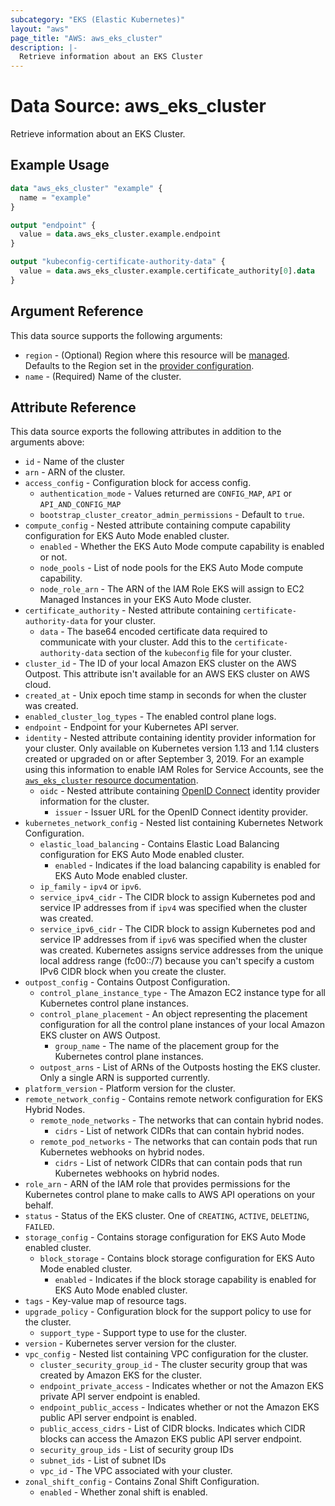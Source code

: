 ```yaml
---
subcategory: "EKS (Elastic Kubernetes)"
layout: "aws"
page_title: "AWS: aws_eks_cluster"
description: |-
  Retrieve information about an EKS Cluster
---
```


# Data Source: aws_eks_cluster

Retrieve information about an EKS Cluster.

## Example Usage

```terraform
data "aws_eks_cluster" "example" {
  name = "example"
}

output "endpoint" {
  value = data.aws_eks_cluster.example.endpoint
}

output "kubeconfig-certificate-authority-data" {
  value = data.aws_eks_cluster.example.certificate_authority[0].data
}
```

## Argument Reference

This data source supports the following arguments:

* `region` - (Optional) Region where this resource will be [managed](https://docs.aws.amazon.com/general/latest/gr/rande.html#regional-endpoints). Defaults to the Region set in the [provider configuration](https://registry.terraform.io/providers/hashicorp/aws/latest/docs#aws-configuration-reference).
* `name` - (Required) Name of the cluster.

## Attribute Reference

This data source exports the following attributes in addition to the arguments above:

* `id` - Name of the cluster
* `arn` - ARN of the cluster.
* `access_config` - Configuration block for access config.
    * `authentication_mode` - Values returned are `CONFIG_MAP`, `API` or `API_AND_CONFIG_MAP`
    * `bootstrap_cluster_creator_admin_permissions` - Default to `true`.
* `compute_config` - Nested attribute containing compute capability configuration for EKS Auto Mode enabled cluster.
    * `enabled` - Whether the EKS Auto Mode compute capability is enabled or not.
    * `node_pools` - List of node pools for the EKS Auto Mode compute capability.
    * `node_role_arn` - The ARN of the IAM Role EKS will assign to EC2 Managed Instances in your EKS Auto Mode cluster.
* `certificate_authority` - Nested attribute containing `certificate-authority-data` for your cluster.
    * `data` - The base64 encoded certificate data required to communicate with your cluster. Add this to the `certificate-authority-data` section of the `kubeconfig` file for your cluster.
* `cluster_id` - The ID of your local Amazon EKS cluster on the AWS Outpost. This attribute isn't available for an AWS EKS cluster on AWS cloud.
* `created_at` - Unix epoch time stamp in seconds for when the cluster was created.
* `enabled_cluster_log_types` - The enabled control plane logs.
* `endpoint` - Endpoint for your Kubernetes API server.
* `identity` - Nested attribute containing identity provider information for your cluster. Only available on Kubernetes version 1.13 and 1.14 clusters created or upgraded on or after September 3, 2019. For an example using this information to enable IAM Roles for Service Accounts, see the [`aws_eks_cluster` resource documentation](/docs/providers/aws/r/eks_cluster.html).
    * `oidc` - Nested attribute containing [OpenID Connect](https://openid.net/connect/) identity provider information for the cluster.
        * `issuer` - Issuer URL for the OpenID Connect identity provider.
* `kubernetes_network_config` - Nested list containing Kubernetes Network Configuration.
    * `elastic_load_balancing` - Contains Elastic Load Balancing configuration for EKS Auto Mode enabled cluster.
        * `enabled` - Indicates if the load balancing capability is enabled for EKS Auto Mode enabled cluster.
    * `ip_family` - `ipv4` or `ipv6`.
    * `service_ipv4_cidr` - The CIDR block to assign Kubernetes pod and service IP addresses from if `ipv4` was specified when the cluster was created.
    * `service_ipv6_cidr` - The CIDR block to assign Kubernetes pod and service IP addresses from if `ipv6` was specified when the cluster was created. Kubernetes assigns service addresses from the unique local address range (fc00::/7) because you can't specify a custom IPv6 CIDR block when you create the cluster.
* `outpost_config` - Contains Outpost Configuration.
    * `control_plane_instance_type` - The Amazon EC2 instance type for all Kubernetes control plane instances.
    * `control_plane_placement` - An object representing the placement configuration for all the control plane instances of your local Amazon EKS cluster on AWS Outpost.
        * `group_name` - The name of the placement group for the Kubernetes control plane instances.
    * `outpost_arns` - List of ARNs of the Outposts hosting the EKS cluster. Only a single ARN is supported currently.
* `platform_version` - Platform version for the cluster.
* `remote_network_config` - Contains remote network configuration for EKS Hybrid Nodes.
    * `remote_node_networks` - The networks that can contain hybrid nodes.
        * `cidrs` - List of network CIDRs that can contain hybrid nodes.
    * `remote_pod_networks` - The networks that can contain pods that run Kubernetes webhooks on hybrid nodes.
        * `cidrs` - List of network CIDRs that can contain pods that run Kubernetes webhooks on hybrid nodes.
* `role_arn` - ARN of the IAM role that provides permissions for the Kubernetes control plane to make calls to AWS API operations on your behalf.
* `status` - Status of the EKS cluster. One of `CREATING`, `ACTIVE`, `DELETING`, `FAILED`.
* `storage_config` - Contains storage configuration for EKS Auto Mode enabled cluster.
    * `block_storage` - Contains block storage configuration for EKS Auto Mode enabled cluster.
        * `enabled` - Indicates if the block storage capability is enabled for EKS Auto Mode enabled cluster.
* `tags` - Key-value map of resource tags.
* `upgrade_policy` - Configuration block for the support policy to use for the cluster.
    * `support_type` - Support type to use for the cluster.
* `version` - Kubernetes server version for the cluster.
* `vpc_config` - Nested list containing VPC configuration for the cluster.
    * `cluster_security_group_id` - The cluster security group that was created by Amazon EKS for the cluster.
    * `endpoint_private_access` - Indicates whether or not the Amazon EKS private API server endpoint is enabled.
    * `endpoint_public_access` - Indicates whether or not the Amazon EKS public API server endpoint is enabled.
    * `public_access_cidrs` - List of CIDR blocks. Indicates which CIDR blocks can access the Amazon EKS public API server endpoint.
    * `security_group_ids` - List of security group IDs
    * `subnet_ids` - List of subnet IDs
    * `vpc_id` - The VPC associated with your cluster.
* `zonal_shift_config` - Contains Zonal Shift Configuration.
    * `enabled` - Whether zonal shift is enabled.
